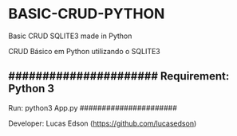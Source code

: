 # BASIC-CRUD-PYTHON

Basic CRUD SQLITE3 made in Python

CRUD Básico em Python utilizando o SQLITE3


######################
Requirement: Python 3
---------------------
Run: python3 App.py
######################




Developer: Lucas Edson (https://github.com/lucasedson)
